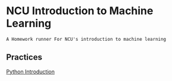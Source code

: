 # NCU Introduction to Machine Learning

    A Homework runner For NCU's introduction to machine learning

## Practices

[Python Introduction](app/python_intro/README.md)
